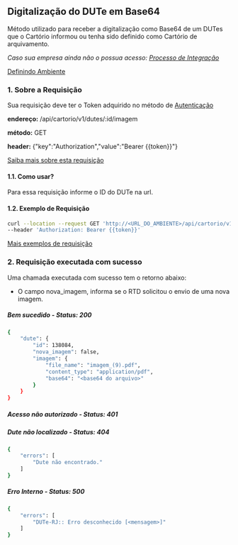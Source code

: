 ## Digitalização do DUTe em Base64

Método utilizado para receber a digitalização como Base64 de um DUTes que o Cartório informou ou tenha sido definido como Cartório de arquivamento.

*Caso sua empresa ainda não o possua acesso: [Processo de Integração](../integracao.md)*

[Definindo Ambiente](../ambiente.md)

### 1. Sobre a Requisição

Sua requisição deve ter o Token adquirido no método de [Autenticação](autenticacao.md)

__endereço:__ /api/cartorio/v1/dutes/:id/imagem

__método:__ GET

__header:__ {"key":"Authorization","value":"Bearer {{token}}"}

[Saiba mais sobre esta requisição](POSTMAN)

#### 1.1. Como usar?

Para essa requisição informe o ID do DUTe na url.

#### 1.2. Exemplo de Requisição

```bash
curl --location --request GET 'http://<URL_DO_AMBIENTE>/api/cartorio/v1/dutes/138084/imagem' \
--header 'Authorization: Bearer {{token}}'
```

[Mais exemplos de requisição](POSTMAN)

### 2. Requisição executada com sucesso

Uma chamada executada com sucesso tem o retorno abaixo: 
* O campo nova_imagem, informa se o RTD solicitou o envio de uma nova imagem.

##### Bem sucedido - Status: 200
```bash
{
    "dute": {
        "id": 138084,
        "nova_imagem": false,
        "imagem": {
            "file_name": "imagem_(9).pdf",
            "content_type": "application/pdf",
            "base64": "<base64 do arquivo>"
        }
    }
}
```

##### Acesso não autorizado - Status: 401

##### Dute não localizado - Status: 404

```bash
{
    "errors": [
        "Dute não encontrado."
    ]
}
```

##### Erro Interno - Status: 500
```bash
{
    "errors": [
        "DUTe-RJ:: Erro desconhecido [<mensagem>]"
    ]
}
```
